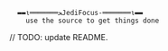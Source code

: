 ```
  ▬▬ι═══════ﺤJediFocus-═══════ι▬▬
    use the source to get things done
```

// TODO: update README.
